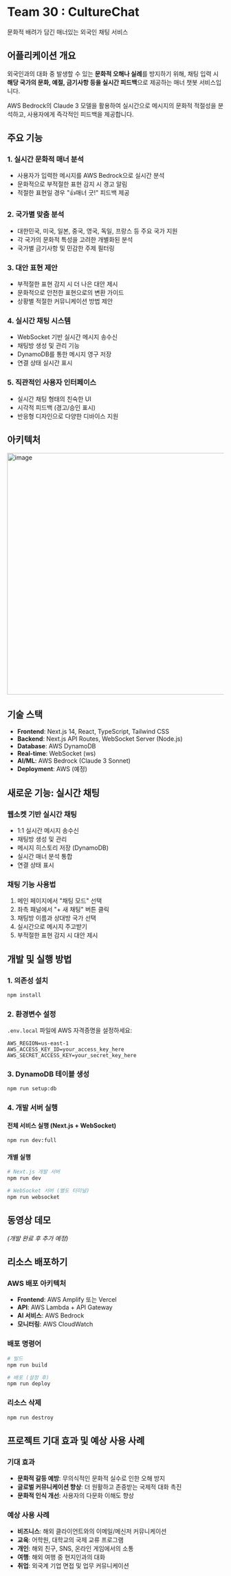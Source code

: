 # Team 30 : CultureChat

문화적 배려가 담긴 매너있는 외국인 채팅 서비스

## 어플리케이션 개요

외국인과의 대화 중 발생할 수 있는 **문화적 오해나 실례**를 방지하기 위해, 채팅 입력 시 **해당 국가의 문화, 예절, 금기사항 등을 실시간 피드백**으로 제공하는 매너 챗봇 서비스입니다.

AWS Bedrock의 Claude 3 모델을 활용하여 실시간으로 메시지의 문화적 적절성을 분석하고, 사용자에게 즉각적인 피드백을 제공합니다.

## 주요 기능

### 1. 실시간 문화적 매너 분석
- 사용자가 입력한 메시지를 AWS Bedrock으로 실시간 분석
- 문화적으로 부적절한 표현 감지 시 경고 알림
- 적절한 표현일 경우 "👍매너 굿!" 피드백 제공

### 2. 국가별 맞춤 분석
- 대한민국, 미국, 일본, 중국, 영국, 독일, 프랑스 등 주요 국가 지원
- 각 국가의 문화적 특성을 고려한 개별화된 분석
- 국가별 금기사항 및 민감한 주제 필터링

### 3. 대안 표현 제안
- 부적절한 표현 감지 시 더 나은 대안 제시
- 문화적으로 안전한 표현으로의 변환 가이드
- 상황별 적절한 커뮤니케이션 방법 제안

### 4. 실시간 채팅 시스템
- WebSocket 기반 실시간 메시지 송수신
- 채팅방 생성 및 관리 기능
- DynamoDB를 통한 메시지 영구 저장
- 연결 상태 실시간 표시

### 5. 직관적인 사용자 인터페이스
- 실시간 채팅 형태의 친숙한 UI
- 시각적 피드백 (경고/승인 표시)
- 반응형 디자인으로 다양한 디바이스 지원

## 아키텍처 
<img width="572" height="561" alt="image" src="https://github.com/user-attachments/assets/a61868de-a9d1-4d01-896c-34b88d783771" />

## 기술 스택

- **Frontend**: Next.js 14, React, TypeScript, Tailwind CSS
- **Backend**: Next.js API Routes, WebSocket Server (Node.js)
- **Database**: AWS DynamoDB
- **Real-time**: WebSocket (ws)
- **AI/ML**: AWS Bedrock (Claude 3 Sonnet)
- **Deployment**: AWS (예정)

## 새로운 기능: 실시간 채팅

### 웹소켓 기반 실시간 채팅
- 1:1 실시간 메시지 송수신
- 채팅방 생성 및 관리
- 메시지 히스토리 저장 (DynamoDB)
- 실시간 매너 분석 통합
- 연결 상태 표시

### 채팅 기능 사용법
1. 메인 페이지에서 "채팅 모드" 선택
2. 좌측 패널에서 "+ 새 채팅" 버튼 클릭
3. 채팅방 이름과 상대방 국가 선택
4. 실시간으로 메시지 주고받기
5. 부적절한 표현 감지 시 대안 제시

## 개발 및 실행 방법

### 1. 의존성 설치
```bash
npm install
```

### 2. 환경변수 설정
`.env.local` 파일에 AWS 자격증명을 설정하세요:
```
AWS_REGION=us-east-1
AWS_ACCESS_KEY_ID=your_access_key_here
AWS_SECRET_ACCESS_KEY=your_secret_key_here
```

### 3. DynamoDB 테이블 생성
```bash
npm run setup:db
```

### 4. 개발 서버 실행

#### 전체 서비스 실행 (Next.js + WebSocket)
```bash
npm run dev:full
```

#### 개별 실행
```bash
# Next.js 개발 서버
npm run dev

# WebSocket 서버 (별도 터미널)
npm run websocket
```

## 동영상 데모

*(개발 완료 후 추가 예정)*

## 리소스 배포하기

### AWS 배포 아키텍처
- **Frontend**: AWS Amplify 또는 Vercel
- **API**: AWS Lambda + API Gateway
- **AI 서비스**: AWS Bedrock
- **모니터링**: AWS CloudWatch

### 배포 명령어
```bash
# 빌드
npm run build

# 배포 (설정 후)
npm run deploy
```

### 리소스 삭제
```bash
npm run destroy
```

## 프로젝트 기대 효과 및 예상 사용 사례

### 기대 효과
- **문화적 갈등 예방**: 무의식적인 문화적 실수로 인한 오해 방지
- **글로벌 커뮤니케이션 향상**: 더 원활하고 존중받는 국제적 대화 촉진
- **문화적 인식 개선**: 사용자의 다문화 이해도 향상

### 예상 사용 사례
- **비즈니스**: 해외 클라이언트와의 이메일/메신저 커뮤니케이션
- **교육**: 어학원, 대학교의 국제 교류 프로그램
- **개인**: 해외 친구, SNS, 온라인 게임에서의 소통
- **여행**: 해외 여행 중 현지인과의 대화
- **취업**: 외국계 기업 면접 및 업무 커뮤니케이션
